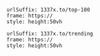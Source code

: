 ```custom-frames
urlSuffix: 1337x.to/top-100
frame: https://
style: height:50vh
```

```custom-frames
urlSuffix: 1337x.to/trending
frame: https://
style: height:50vh
```

